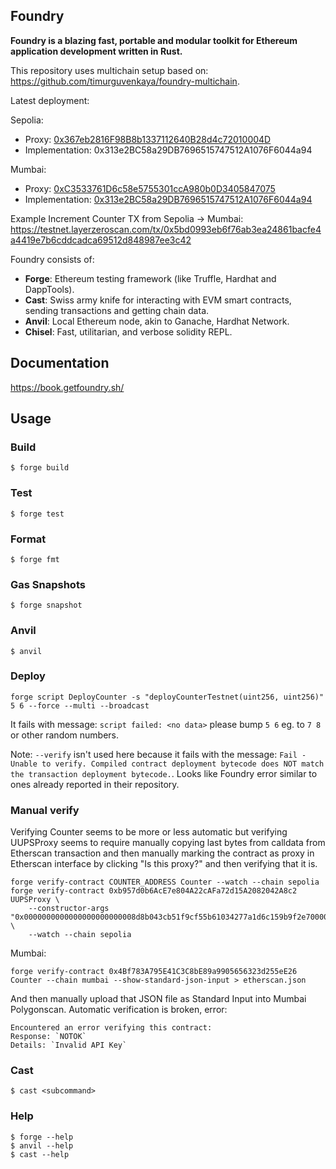 ## Foundry

**Foundry is a blazing fast, portable and modular toolkit for Ethereum application development written in Rust.**

This repository uses multichain setup based on: https://github.com/timurguvenkaya/foundry-multichain.

Latest deployment:

Sepolia:
- Proxy: [0x367eb2816F98B8b1337112640B28d4c72010004D](https://sepolia.etherscan.io/address/0x367eb2816F98B8b1337112640B28d4c72010004D#readProxyContract)
- Implementation: 0x313e2BC58a29DB7696515747512A1076F6044a94

Mumbai:
- Proxy: [0xC3533761D6c58e5755301ccA980b0D3405847075](https://mumbai.polygonscan.com/address/0xC3533761D6c58e5755301ccA980b0D3405847075#readProxyContract)
- Implementation: [0x313e2BC58a29DB7696515747512A1076F6044a94](https://mumbai.polygonscan.com/address/0x313e2BC58a29DB7696515747512A1076F6044a94#code)

Example Increment Counter TX from Sepolia -> Mumbai: https://testnet.layerzeroscan.com/tx/0x5bd0993eb6f76ab3ea24861bacfe4a4419e7b6cddcadca69512d848987ee3c42

Foundry consists of:

-   **Forge**: Ethereum testing framework (like Truffle, Hardhat and DappTools).
-   **Cast**: Swiss army knife for interacting with EVM smart contracts, sending transactions and getting chain data.
-   **Anvil**: Local Ethereum node, akin to Ganache, Hardhat Network.
-   **Chisel**: Fast, utilitarian, and verbose solidity REPL.

## Documentation

https://book.getfoundry.sh/

## Usage

### Build

```shell
$ forge build
```

### Test

```shell
$ forge test
```

### Format

```shell
$ forge fmt
```

### Gas Snapshots

```shell
$ forge snapshot
```

### Anvil

```shell
$ anvil
```

### Deploy

```shell
forge script DeployCounter -s "deployCounterTestnet(uint256, uint256)" 5 6 --force --multi --broadcast
```

It fails with message: `script failed: <no data>` please bump `5 6` eg. to `7 8` or other random numbers.

Note: `--verify` isn't used here because it fails with the message: `Fail - Unable to verify. Compiled contract deployment bytecode does NOT match the transaction deployment bytecode.`. Looks like Foundry error similar to ones already reported in their repository.

### Manual verify

Verifying Counter seems to be more or less automatic but verifying UUPSProxy seems to require manually copying last bytes from calldata from Etherscan transaction and then manually marking the contract as proxy in Etherscan interface by clicking "Is this proxy?" and then verifying that it is.

```
forge verify-contract COUNTER_ADDRESS Counter --watch --chain sepolia
forge verify-contract 0xb957d0b6AcE7e804A22cAFa72d15A2082042A8c2 UUPSProxy \
    --constructor-args "0x0000000000000000000000008d8b043cb51f9cf55b61034277a1d6c159b9f2e700000000000000000000000000000000000000000000000000000000000000400000000000000000000000000000000000000000000000000000000000000044485cc95500000000000000000000000073b31ac967f46db2c45280c7f5d1d3ee7f38e122000000000000000000000000464570ada09869d8741132183721b4f0769a028700000000000000000000000000000000000000000000000000000000" \
    --watch --chain sepolia
```

Mumbai:
```
forge verify-contract 0x4Bf783A795E41C3C8bE89a9905656323d255eE26 Counter --chain mumbai --show-standard-json-input > etherscan.json
```

And then manually upload that JSON file as Standard Input into Mumbai Polygonscan. Automatic verification is broken, error:
```
Encountered an error verifying this contract:
Response: `NOTOK`
Details: `Invalid API Key`
```

### Cast

```shell
$ cast <subcommand>
```

### Help

```shell
$ forge --help
$ anvil --help
$ cast --help
```
